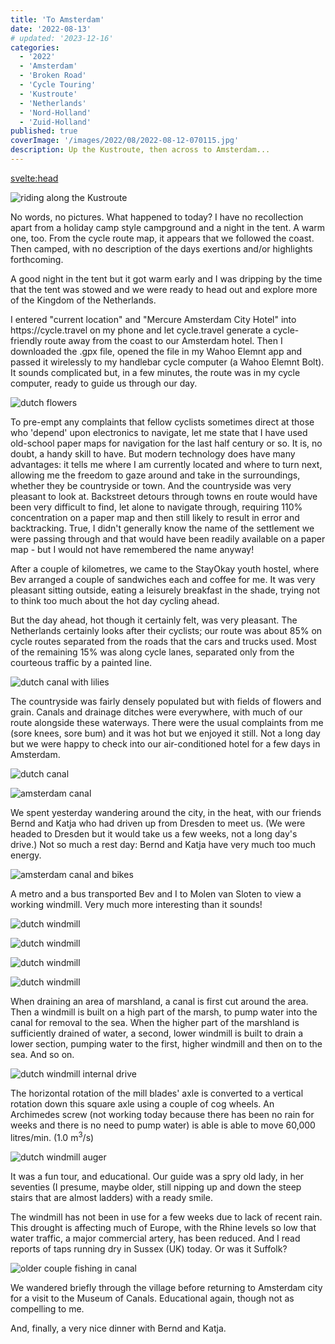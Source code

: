 ```yaml
---
title: 'To Amsterdam'
date: '2022-08-13'
# updated: '2023-12-16'
categories:
  - '2022'
  - 'Amsterdam'
  - 'Broken Road'
  - 'Cycle Touring'
  - 'Kustroute'
  - 'Netherlands'
  - 'Nord-Holland'
  - 'Zuid-Holland'
published: true
coverImage: '/images/2022/08/2022-08-12-070115.jpg'
description: Up the Kustroute, then across to Amsterdam...
---
```


<script>
	import Callout from '$lib/components/Callout.svelte'
  import Img from '$lib/components/Img.svelte' 
  import DayCardHGroup from '$lib/components/DayCardHGroup.svelte' 
</script>

<svelte:head>

<title>2022 Netherlands</title>
</svelte:head>

<section class="card">

<DayCardHGroup
  where="den Haag &ndash; Noordwijkerhout, Zuid-Holland"
  when="2022/8/10"
  distance="32.8 km, 176 m, 288.1 km to date" 
/>

  <div class="w-90">
    <Img
      src="/images/2022/rides/20221008.png"
      alt="riding along the Kustroute"
    /> 
  </div>

  <p>No words, no pictures. What happened to today? I have no recollection apart from a holiday camp style campground and a night in the tent. A warm one, too. From the cycle route map, it appears that we followed the coast. Then camped, with no description of the days exertions and/or highlights forthcoming.</p>

</section>

<section class="card">

<DayCardHGroup
  where="Noordwijkerhout &ndash; Amsterdam, Nord-Holland"
  when="2022/8/11"
  distance="45.2 km, 118 m, 333.3 km to date" 
/>

<p>
  A good night in the tent but it got warm early and I was dripping by the time that the tent was stowed and we were ready to head out and explore more of the Kingdom of the Netherlands.</p>

 <p>
  I entered "current location" and "Mercure Amsterdam City Hotel" into https://cycle.travel on my phone and let cycle.travel generate a cycle-friendly route away from the coast to our Amsterdam hotel. Then I downloaded the .gpx file, opened the file in my Wahoo Elemnt app and passed it wirelessly to my handlebar cycle computer (a Wahoo Elemnt Bolt). It sounds complicated but, in a few minutes, the route was in my cycle computer, ready to guide us through our day.</p>

<Img
    src="/images/2022/08/2022-08-11-030304.jpg"
    alt="dutch flowers"
  />

<p>
  To pre-empt any complaints that fellow cyclists sometimes direct at those who 'depend' upon electronics to navigate, let me state that I have used old-school paper maps for navigation for the last half century or so. It is, no doubt, a handy skill to have. But modern technology does have many advantages: it tells me where I am currently located and where to turn next, allowing me the freedom to gaze around and take in the surroundings, whether they be countryside or town. And the countryside was very pleasant to look at. Backstreet detours through towns en route would have been very difficult to find, let alone to navigate through, requiring 110% concentration on a paper map and then still likely to result in error and backtracking. True, I didn't generally know the name of the settlement we were passing through and that would have been readily available on a paper map - but I would not have remembered the name anyway!</p>

<p>
  After a couple of kilometres, we came to the StayOkay youth hostel, where Bev arranged a couple of sandwiches each and coffee for me. It was very pleasant sitting outside, eating a leisurely breakfast in the shade, trying not to think too much about the hot day cycling ahead.</p>

<p>
But the day ahead, hot though it certainly felt, was very pleasant. The Netherlands certainly looks after their cyclists; our route was about 85% on cycle routes separated from the roads that the cars and trucks used. Most of the remaining 15% was along cycle lanes, separated only from the courteous traffic by a painted line.</p>

<Img
src="/images/2022/08/2022-08-11-030908.jpg"
alt="dutch canal with lilies"
/>

<p>The countryside was fairly densely populated but with fields of flowers and grain. Canals and drainage ditches were everywhere, with much of our route alongside these waterways. There were the usual complaints from me (sore knees, sore bum) and it was hot but we enjoyed it still. Not a long day but we were happy to check into our air-conditioned hotel for a few days in Amsterdam.</p>

<Img
src="/images/2022/08/2022-08-11-053715.jpg"
alt="dutch canal"
/>

</section>
<section class="card">

<DayCardHGroup
  where="Amsterdam, Nord-Holland"
  when="2022/8/13"
/>

<Img
  src="/images/2022/08/2022-08-12-031817.jpg"
  alt="amsterdam canal"
/>

<p>
  We spent yesterday wandering around the city, in the heat, with our friends Bernd and Katja who had driven up from Dresden to meet us. (We were headed to Dresden but it would take us a few weeks, not a long day's drive.) Not so much a rest day: Bernd and Katja have very much too much energy.</p>

<Img
  src="/images/2022/08/2022-08-12-035137.jpg"
  alt="amsterdam canal and bikes"
  caption="There may be more bikes than people in Amsterdam"
/>

 <p> 
 A metro and a bus transported Bev and I to Molen van Sloten to view a working windmill. Very much more interesting than it sounds! </p>

<Img
  src="/images/2022/08/2022-08-13-032128.jpg"
  alt="dutch windmill"
/>

<Img
  src="/images/2022/08/2022-08-13-032337.jpg"
  alt="dutch windmill"
/>

<Img
  src="/images/2022/08/2022-08-13-032725.jpg"
  alt="dutch windmill"
/>

<Img
  src="/images/2022/08/2022-08-13-033944.jpg"
  alt="dutch windmill"
/>

<p>
  When draining an area of marshland, a canal is first cut around the area. Then a windmill is built on a high part of the marsh, to pump water into the canal for removal to the sea. When the higher part of the marshland is sufficiently drained of water, a second, lower windmill is built to drain a lower section, pumping water to the first, higher windmill and then on to the sea. And so on.</p>

<Img
  src="/images/2022/08/2022-08-13-041456.jpg"
  alt="dutch windmill internal drive"
/>

<p>
  The horizontal rotation of the mill blades' axle is converted to a vertical rotation down this square axle using a couple of cog wheels. An Archimedes screw (not working today because there has been no rain for weeks and there is no need to pump water) is able is able to move 60,000 litres/min. (1.0 m<sup>3</sup>/s)</p>

<Img
  src="/images/2022/08/2022-08-13-035651.jpg"
  alt="dutch windmill auger"
/>

<p>
It was a fun tour, and educational. Our guide was a spry old lady, in her seventies (I presume, maybe older, still nipping up and down the steep stairs that are almost ladders) with a ready smile.</p>

<p>
The windmill has not been in use for a few weeks due to lack of recent rain. This drought is affecting much of Europe, with the Rhine levels so low that water traffic, a major commercial artery, has been reduced. And I read reports of taps running dry in Sussex (UK) today. Or was it Suffolk?</p>

<Img
src="/images/2022/08/2022-08-13-033237.jpg"
alt="older couple fishing in canal"
/>

<p>We wandered briefly through the village before returning to Amsterdam city for a visit to the Museum of Canals. Educational again, though not as compelling to me.</p>

<p>And, finally, a very nice dinner with Bernd and Katja.</p>

</section>
